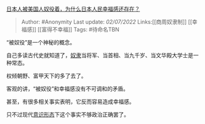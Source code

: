 [日本人被美国人奴役着，为什么日本人民幸福感还存在？](https://www.zhihu.com/question/524398542/answer/2545213999)

> Author: #Anonymity
> Last update: *02/07/2022*
> Links:[[商周奴隶制]] [[幸福感]] [[富得不幸福]]
> Tags: #待命名TBN

“被奴役”是一个神秘的概念。

自己多读古代史就知道了，[奴隶](https://www.zhihu.com/search?q=%E5%A5%B4%E9%9A%B6&search_source=Entity&hybrid_search_source=Entity&hybrid_search_extra=%7B%22sourceType%22%3A%22answer%22%2C%22sourceId%22%3A2545213999%7D)当将军、当首相、当九千岁、当文华殿大学士是一种常态。

权倾朝野、富甲天下的多了去了。

客观的讲，“被奴役”和幸福感没有不可调和的矛盾。

甚至，有很多相关事实表明，它反而容易造成幸福感。

只不过现代[意识形态](https://www.zhihu.com/search?q=%E6%84%8F%E8%AF%86%E5%BD%A2%E6%80%81&search_source=Entity&hybrid_search_source=Entity&hybrid_search_extra=%7B%22sourceType%22%3A%22answer%22%2C%22sourceId%22%3A2545213999%7D)下这个事实不够政治正确罢了。
